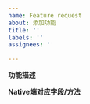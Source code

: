 ```yaml
---
name: Feature request
about: 添加功能
title: ''
labels: ''
assignees: ''

---
```


**功能描述**

**Native端对应字段/方法**
